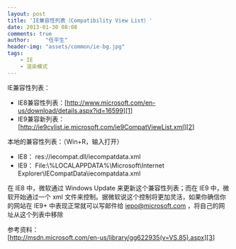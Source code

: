 ```yaml
---
layout: post
title: 'IE兼容性列表（Compatibility View List）'
date: 2013-01-30 08:08
comments: true
author:     "任平生"
header-img: "assets/common/ie-bg.jpg"
tags:
    - IE
    - 渲染模式
---
```



IE兼容性列表： 

* IE8兼容性列表：[http://www.microsoft.com/en-us/download/details.aspx?id=16599][1]  
* IE9兼容新列表：[http://ie9cvlist.ie.microsoft.com/ie9CompatViewList.xml][2]  
  
本地的兼容性列表：（Win+R，输入打开）  

* IE8： res://iecompat.dll/iecompatdata.xml  
* IE9： File:\\%LOCALAPPDATA%\Microsoft\Internet Explorer\IECompatData\iecompatdata.xml  
  
在 IE8 中，微软通过 Windows Update 来更新这个兼容性列表；而在 IE9 中，微软开始通过一个 xml 文件来控制。据微软说这个控制将更加灵活，如果你确信你的网站在 IE9+ 中表现正常就可以写邮件给 iepo@microsoft.com ，将自己的网址从这个列表中移除  
  
参考资料：  
[http://msdn.microsoft.com/en-us/library/gg622935(v=VS.85).aspx][3]



[1]: http://www.microsoft.com/en-us/download/details.aspx?id=16599
[2]: http://ie9cvlist.ie.microsoft.com/ie9CompatViewList.xml
[3]: http://msdn.microsoft.com/en-us/library/gg622935(v=VS.85).aspx